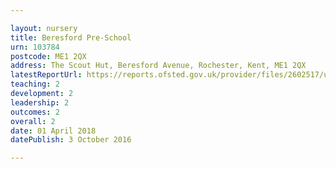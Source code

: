 ```yaml
---

layout: nursery
title: Beresford Pre-School
urn: 103784
postcode: ME1 2QX
address: The Scout Hut, Beresford Avenue, Rochester, Kent, ME1 2QX
latestReportUrl: https://reports.ofsted.gov.uk/provider/files/2602517/urn/103784.pdf
teaching: 2
development: 2
leadership: 2
outcomes: 2
overall: 2
date: 01 April 2018 
datePublish: 3 October 2016

---
```

